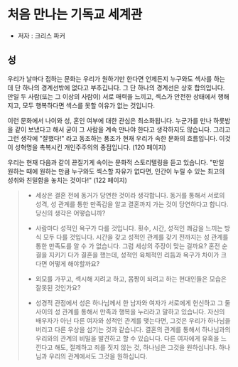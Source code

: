 # 처음 만나는 기독교 세계관

* 저자 : 크리스 파커



## 성

우리가 날마다 접하는 문화는 우리가 원하기만 한다면 언제든지 누구와도 섹사를 하는 데 단 하나의 경계선밖에 없다고 부추깁니다. 그 단 하나의 경계선은 상호 합의입니다. 만일 두 사람(또는 그 이상의 사람이) 서로 매력을 느끼고, 섹스가 안전한 상태에서 행해지고, 모두 행복하다면 섹스를 못할 이유가 없는 것입니다.

이런 문화에서 나이와 성, 혼인 여부에 대한 관심은 최소화됩니다. 누군가를 만나 하룻밤을 같이 보냈다고 해서 굳이 그 사람을 계속 만나야 한다고 생각하지도 않습니다. 그리고 그런 생각에 "잘했다!" 라고 동조하는 풍조가 현재 우리가 속한 문화의 흐름입니다. 이것이 성혁명을 촉복시킨 개인주주의의 종점입니다. (120 페이지) 

우리는 현재 다음과 같이 끈질기게 속이는 문화적 스토리텔링을 듣고 있습니다. "만일 원하는 때에 원하는 만큼 누구와도 섹스할 자유가 없다면, 인간이 누릴 수 있는 최고의 성취와 친밀함을 놓치는 것이다!" (122 페이지)

> * 세상은 결혼 전에 동거가 당연한 것이라 생각합니다. 동거를 통해서 서로의 성격, 성 관계를 통한 만족감을 알고 결혼까지 가는 것이 당연하다고 합니다. 당신의 생각은 어떻습니까? 
> * 사람마다 성적인 욕구가 다를 것입니다. 횟수, 시간, 성적인 쾌감을 느끼는 방식 모두 다를 것입니다. 시간을 갖고 성적인 관계를 갖기 전까지는 성 관계를 통한 만족도를 알 수 가 없습니다. 그럼 세상의 주장이 맞는 걸까요? 혼전 순결을 지키기 다가 결혼을 했는데, 성적인 육체적인 리듬과 욕구가 차이가 크다면 어떻게 해야할까요?
> * 외모를 가꾸고, 섹시해 지려고 하고, 몸짱이 되려고 하는 현대인들은 모습은 잘못된 것인가요?
>
> * 성경적 관점에서 성은 하나님께서 한 남자와 여자가 서로에게 헌신하고 그 둘 사이의 성 관계를 통해서 만족과 행복을 누리라고 말하고 있습니다. 자신의 배우자가 아닌 다른 여자와 성적인 관계를 맺는다면, 그것은 우리가 하나님을 버리고 다른 우상을 섬기는 것과 같습니다. 결혼의 관계를 통해서 하나님과의 우리와의 관계의 비밀을 발견하고 할 수 있습니다. 다른 여자에게 유혹을 느낀다고 해도, 절제하고 죄를 짓지 않는 것, 하나님은 그것을 원하십니다. 하나님과 우리의 관계에서도 그것을 원하십니다. 